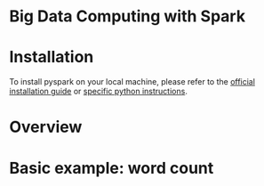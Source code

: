 # Big Data Computing with Spark

# Installation 
To install pyspark on your local machine, please refer to the [official installation guide](https://spark.apache.org/docs/latest/installation.html) or [specific python instructions](http://www.dei.unipd.it/~capri/BDC/PythonInstructions.html).

# Overview
# Basic example: word count

